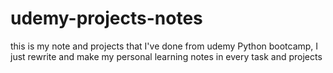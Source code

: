 # udemy-projects-notes
this is my note and projects that I've done from udemy Python bootcamp, I just rewrite and make my personal learning notes in every task and projects
